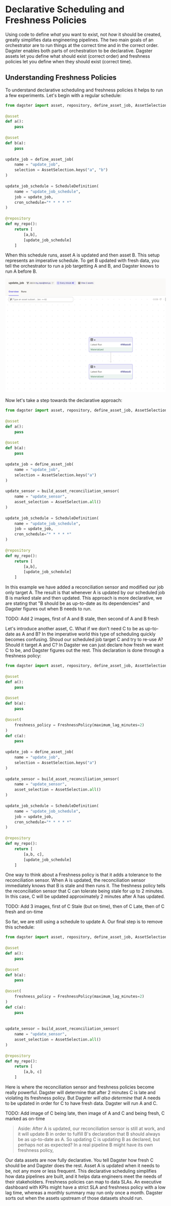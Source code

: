 
# Declarative Scheduling and Freshness Policies 

Using code to define _what_ you want to exist, not _how_ it should be created, greatly simplifies data engineering pipelines. The two main goals of an orchestrator are to run things at the correct time and in the correct order. Dagster enables both parts of orchestration to be declarative. Dagster assets let you define what should exist (correct order) and freshness policies let you define when they should exist (correct time).

## Understanding Freshness Policies

To understand declarative scheduling and freshness policies it helps to run a few experiments. Let's begin with a regular schedule:

```python
from dagster import asset, repository, define_asset_job, AssetSelection, ScheduleDefinition

@asset 
def a():
    pass

@asset 
def b(a):
    pass

update_job = define_asset_job(
    name = "update_job",
    selection = AssetSelection.keys("a", "b")
)

update_job_schedule = ScheduleDefinition(
    name = "update_job_schedule", 
    job = update_job,
    cron_schedule="* * * * *"
)

@repository
def my_repo():
    return [
        [a,b],
        [update_job_schedule]
    ]
```

When this schedule runs, asset A is updated and then asset B. This setup represents an imperative schedule. To get B updated with fresh data, you tell the orchestrator to run a job targetting A and B, and Dagster knows to run A before B.

![](freshness_1.png)

Now let's take a step towards the declarative approach:

```python
from dagster import asset, repository, define_asset_job, AssetSelection, ScheduleDefinition, build_asset_reconciliation_sensor

@asset 
def a():
    pass

@asset 
def b(a):
    pass

update_job = define_asset_job(
    name = "update_job",
    selection = AssetSelection.keys("a")
)

update_sensor = build_asset_reconciliation_sensor(
    name = "update_sensor",
    asset_selection = AssetSelection.all()
)

update_job_schedule = ScheduleDefinition(
    name = "update_job_schedule", 
    job = update_job,
    cron_schedule="* * * * *"
)

@repository
def my_repo():
    return [
        [a,b],
        [update_job_schedule]
    ]
```

In this example we have added a reconciliation sensor and modified our job only target A. The result is that whenever A is updated by our scheduled job B is marked stale and then updated. This approach is more declarative, we are stating that "B should be as up-to-date as its dependencies" and Dagster figures out when B needs to run. 

TODO: Add 2 images, first of A and B stale, then second of A and B fresh

Let's introduce another asset, C. What if we don't need C to be as up-to-date as A and B? In the imperative world this type of scheduling quickly becomes confusing. Shoud our scheduled job target C and try to re-use A? Should it target A and C? In Dagster we can just declare how fresh we want C to be, and Dagster figures out the rest. This declaration is done through a freshness policy:

```python
from dagster import asset, repository, define_asset_job, AssetSelection, ScheduleDefinition, build_asset_reconciliation_sensor, FreshnessPolicy

@asset 
def a():
    pass

@asset 
def b(a):
    pass

@asset(
    freshness_policy = FreshnessPolicy(maximum_lag_minutes=2)
)
def c(a):
    pass

update_job = define_asset_job(
    name = "update_job",
    selection = AssetSelection.keys("a")
)

update_sensor = build_asset_reconciliation_sensor(
    name = "update_sensor",
    asset_selection = AssetSelection.all()
)

update_job_schedule = ScheduleDefinition(
    name = "update_job_schedule", 
    job = update_job,
    cron_schedule="* * * * *"
)

@repository
def my_repo():
    return [
        [a,b, c],
        [update_job_schedule]
    ]
```

One way to think about a Freshness policy is that it adds a tolerance to the reconciliation sensor. When A is updated, the reconciliation sensor immediately knows that B is stale and then runs it. The freshness policy tells the reconciliation sensor that C can tolerate being stale for up to 2 minutes. In this case, C will be updated approximately 2 minutes after A has updated.

TODO: Add 3 images, first of C Stale (but on time), then of C Late, then of C fresh and on-time

So far, we are still using a schedule to update A. Our final step is to remove this schedule:

```python
from dagster import asset, repository, define_asset_job, AssetSelection, ScheduleDefinition, build_asset_reconciliation_sensor, FreshnessPolicy

@asset 
def a():
    pass

@asset 
def b(a):
    pass

@asset(
    freshness_policy = FreshnessPolicy(maximum_lag_minutes=2)
)
def c(a):
    pass


update_sensor = build_asset_reconciliation_sensor(
    name = "update_sensor",
    asset_selection = AssetSelection.all()
)

@repository
def my_repo():
    return [
        [a,b, c]
    ]
```

Here is where the reconciliation sensor and freshness policies become really powerful. Dagster will determine that after 2 minutes C is late and violating its freshness policy. But Dagster _will also determine_ that A needs to be updated in order for C to have fresh data. Dagster will run A and C. 

TODO: Add image of C being late, then image of A and C and being fresh, C marked as on-time

> Aside: After A is updated, our reconciliation sensor is still at work, and it will update B in order to fulfill B's declaration that B should always be as up-to-date as A. So updating C is updating B as declared, but perhaps not as expected? In a real pipeline B might have its own freshness policy,

Our data assets are now fully declarative. You tell Dagster how fresh C should be and Dagster does the rest. Asset A is updated when it needs to be, not any more or less frequent. This declarative scheduling simplifies how data pipelines are built, and it helps data engineers meet the needs of their stakeholders. Freshness policies can map to data SLAs. An executive dashboard with KPIs might have a strict SLA and freshness policy with a low lag time, whereas a monthly summary may run only once a month. Dagster sorts out when the assets upstream of those datasets should run.